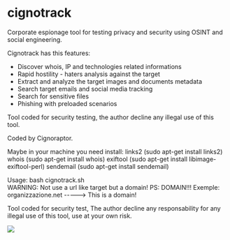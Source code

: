 # cignotrack

Corporate espionage tool for testing privacy and security 
using OSINT and social engineering.

Cignotrack has this features:

- Discover whois, IP and technologies related informations
- Rapid hostility - haters analysis against the target
- Extract and analyze the target images and documents metadata
- Search target emails and social media tracking
- Search for sensitive files
- Phishing with preloaded scenarios

Tool coded for security testing, the author decline any illegal use of this tool.

Coded by Cignoraptor.

Maybe in your machine you need install: 
links2 (sudo apt-get install links2) 
whois (sudo apt-get install whois)
exiftool (sudo apt-get install libimage-exiftool-perl)
sendemail (sudo apt-get install sendemail)

Usage: bash cignotrack.sh   
WARNING: Not use a url like target but a domain!
PS: DOMAIN!!!
Exemple: organizzazione.net -----> This is a domain!

Tool coded for security test, The author decline any responsability for any illegal use of this tool, use at your own risk.

![](https://ibb.co/fbcKkV)
